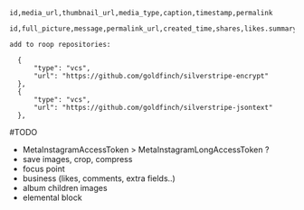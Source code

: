
```
id,media_url,thumbnail_url,media_type,caption,timestamp,permalink

id,full_picture,message,permalink_url,created_time,shares,likes.summary(true).limit(0),comments.summary(true).limit(0)

add to roop repositories:

  {
      "type": "vcs",
      "url": "https://github.com/goldfinch/silverstripe-encrypt"
  },
  {
      "type": "vcs",
      "url": "https://github.com/goldfinch/silverstripe-jsontext"
  },
```

#TODO
- MetaInstagramAccessToken > MetaInstagramLongAccessToken ?
- save images, crop, compress
- focus point
- business (likes, comments, extra fields..)
- album children images
- elemental block
